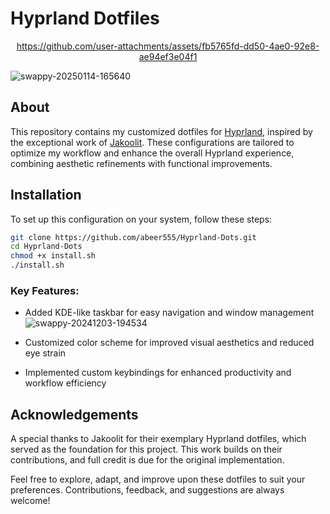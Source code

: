 # Hyprland Dotfiles
<div align="center">
  
https://github.com/user-attachments/assets/fb5765fd-dd50-4ae0-92e8-ae94ef3e04f1

</div>

![swappy-20250114-165640](https://github.com/user-attachments/assets/46734b1e-ce51-4dd9-821e-cc922dda99ab)

## About  

This repository contains my customized dotfiles for [Hyprland](https://github.com/hyprwm/Hyprland), inspired by the exceptional work of [Jakoolit](https://github.com/JaKooLit). These configurations are tailored to optimize my workflow and enhance the overall Hyprland experience, combining aesthetic refinements with functional improvements.  

## Installation  

To set up this configuration on your system, follow these steps:  

```bash  
git clone https://github.com/abeer555/Hyprland-Dots.git  
cd Hyprland-Dots  
chmod +x install.sh  
./install.sh  
```

### Key Features:
- Added KDE-like taskbar for easy navigation and window management
![swappy-20241203-194534](https://github.com/user-attachments/assets/8e2a7132-de32-4510-a374-b513ebc67dca)

- Customized color scheme for improved visual aesthetics and reduced eye strain
- Implemented custom keybindings for enhanced productivity and workflow efficiency


## Acknowledgements

A special thanks to Jakoolit for their exemplary Hyprland dotfiles, which served as the foundation for this project. This work builds on their contributions, and full credit is due for the original implementation.

Feel free to explore, adapt, and improve upon these dotfiles to suit your preferences. Contributions, feedback, and suggestions are always welcome!
